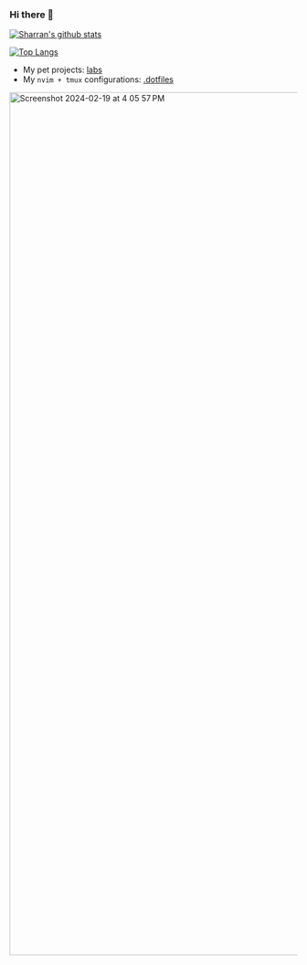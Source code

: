 ### Hi there 👋

[![Sharran's github stats](https://github-readme-stats.vercel.app/api?username=msharran&count_private=true&show_icons=true)](https://github.com/msharran)

[![Top Langs](https://github-readme-stats.vercel.app/api/top-langs/?username=msharran&exclude_repo=k8s_jenkins_gitlab_flask)](https://github.com/msharran)

- My pet projects: [labs](https://github.com/msharran/labs)
- My `nvim + tmux` configurations: [.dotfiles](https://github.com/msharran/.dotfiles)
  
<img width="1511" alt="Screenshot 2024-02-19 at 4 05 57 PM" src="https://github.com/msharran/msharran/assets/48464543/5753c2de-6dc8-493a-8fd5-91eab6d74852">


<!--
**msharran/msharran** is a ✨ _special_ ✨ repository because its `README.md` (this file) appears on your GitHub profile.

Here are some ideas to get you started:

- 🔭 I’m currently working on ...
- 🌱 I’m currently learning ...
- 👯 I’m looking to collaborate on ...
- 🤔 I’m looking for help with ...
- 💬 Ask me about ...
- 📫 How to reach me: ...
- 😄 Pronouns: ...
- ⚡ Fun fact: ...
-->


